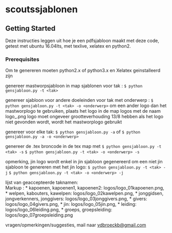 # scoutssjablonen

## Getting Started

Deze instructies leggen uit hoe je een pdfsjabloon maakt met deze code,
getest met ubuntu 16.04lts, met texlive, xelatex en python2.

### Prerequisites
Om te genereren moeten python2.x of python3.x en Xelatex geinstalleerd zijn

genereer mastworpsjabloon in map sjablonen voor tak <tak>:
```$ python gensjabloon.py -t <tak>```

genereer sjabloon voor andere doeleinden voor tak <tak> met onderwerp <onderwerp> :
```$ python gensjabloon.py -t <tak> -o <onderwerp>```
om een ander logo dan het mastworplogo te gebruiken, plaats het logo in de map logos met de naam logo_<onderwerp>.png
logo moet ongeveer grootteverhouding 13/8 hebben
als het logo niet gevonden wordt, wordt het mastworplogo gebruikt

genereer voor elke tak:
```$ python gensjabloon.py -a```
of
```$ python gensjabloon.py -a -o <onderwerp>```

genereer de .tex broncode in de tex map met
```$ python gensjabloon.py -t <tak> -s```
```$ python gensjabloon.py -t <tak> -o <onderwerp> -s```

opmerking, jin logo wordt enkel in jin sjabloon gegenereerd
om een niet jin sjabloon te genereren met het jin logo:
```$ python gensjabloon.py -t <tak> -j```
```$ python gensjabloon.py -t <tak> -o <onderwerp> -j```

lijst van geaccepteerde taknamen:	
Markup : * kapoenen, kapoenen1, kapoenen2:			logos/logo_01kapoenen.png,
	 * welpen,	kabouters, kawelpen: 			logos/logo_02kawelpen.png,
	 * jonggidsen, jongverkenners, jonggivers: 	logos/logo_03jonggivers.png,
	 * givers:						logos/logo_04givers.png,
	 * jin: 						logos/logo_05jin.png,
	 * leiding: 					logos/logo_06leiding.png,
	 * groeps, groepsleiding: 				logos/logo_07groepsleiding.png
 
vragen/opmerkingen/suggesties, mail naar vdbroeckb@gmail.com


